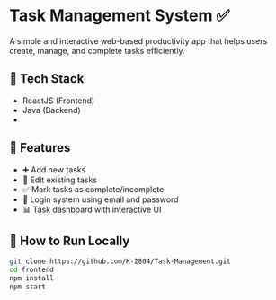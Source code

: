 # Task Management System ✅

A simple and interactive web-based productivity app that helps users create, manage, and complete tasks efficiently.

## 🔧 Tech Stack
- ReactJS (Frontend)
- Java (Backend)
- 
## 🌟 Features
- ➕ Add new tasks
- 📝 Edit existing tasks
- ✅ Mark tasks as complete/incomplete
- 🔐 Login system using email and password
- 📊 Task dashboard with interactive UI

## 🚀 How to Run Locally

```bash
git clone https://github.com/K-2804/Task-Management.git
cd frontend
npm install
npm start

